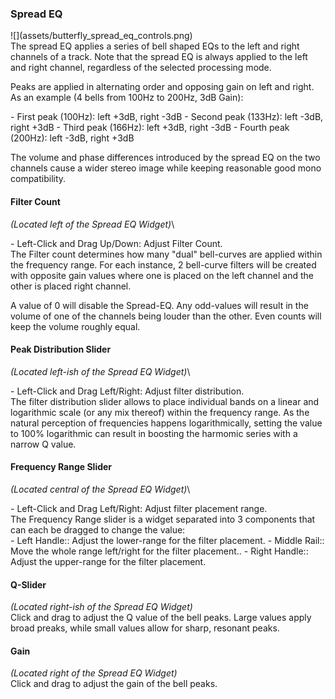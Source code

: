 <h3 class="txt-blue">Spread EQ</h2>
<div class="image">
![](assets/butterfly_spread_eq_controls.png)
</div>
</div>
The spread EQ applies a series of bell shaped EQs to the left and right channels of a track. Note that the spread EQ is always applied to the left and right channel, regardless of the selected processing mode.


Peaks are applied in alternating order and opposing gain on left and right.
As an example (4 bells from 100Hz to 200Hz, 3dB Gain):
<div class="block bg-dark-1">
- <span class="txt-purple">First peak (100Hz)</span>: left +3dB, right -3dB
- <span class="txt-purple">Second peak (133Hz)</span>: left -3dB, right +3dB
- <span class="txt-purple">Third peak (166Hz)</span>: left +3dB, right -3dB
- <span class="txt-purple">Fourth peak (200Hz)</span>: left -3dB, right +3dB
</div>

The volume and phase differences introduced by the spread EQ on the two channels cause a wider stereo image while keeping reasonable good mono compatibility.
<br/>

#### Filter Count
<span class="location">*(Located left of the Spread EQ Widget)*</span>\
<div class="block controls bg-dark-2">
- <span class="item">Left-Click and Drag Up/Down:</span> Adjust Filter Count.
</div>
The Filter count determines how many "dual" bell-curves are applied within the frequency range.
For each instance, 2 bell-curve filters will be created with opposite gain values where one is placed on the left channel and the other is placed right channel.

A value of 0 will disable the Spread-EQ.
Any odd-values will result in the volume of one of the channels being louder than the other. 
Even counts will keep the volume roughly equal.
<div class="pb"></div>

#### Peak Distribution Slider
<span class="location">*(Located left-ish of the Spread EQ Widget)*</span>\
<div class="block controls bg-dark-2">
- <span class="item">Left-Click and Drag Left/Right:</span> Adjust filter distribution.
</div>
The filter distribution slider allows to place individual bands on a linear and logarithmic
scale (or any mix thereof) within the frequency range.
As the natural perception of frequencies happens logarithmically, setting the value to 100% logarithmic can result in boosting the harmomic series with a narrow Q value.
<span class="spacer"/>

#### Frequency Range Slider
<span class="location">*(Located central of the Spread EQ Widget)*</span>\
<div class="block controls bg-dark-2">
- <span class="item">Left-Click and Drag Left/Right:</span> Adjust filter placement range.
</div>
The Frequency Range slider is a widget separated into 3 components that can each be dragged to
change the value:
<div class="block bg-dark-1">
- <span class="txt-purple">Left Handle:</span>: Adjust the lower-range for the filter placement.
- <span class="txt-purple">Middle Rail:</span>: Move the whole range left/right for the filter placement..
- <span class="txt-purple">Right Handle:</span>: Adjust the upper-range for the filter placement.
</div>
<span class="spacer"/>

#### Q-Slider
<span class="location">*(Located right-ish of the Spread EQ Widget)*</span>\
Click and drag to adjust the Q value of the bell peaks.
Large values apply broad preaks, while small values allow for sharp, resonant peaks.

<span class="spacer"/>

#### Gain
<span class="location">*(Located right of the Spread EQ Widget)*</span>\
Click and drag to adjust the gain of the bell peaks.
<div class="pb"></div>